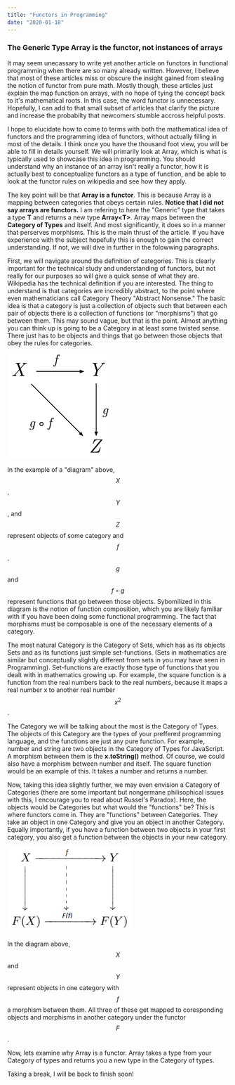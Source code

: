 ```yaml
---
title: "Functors in Programming"
date: "2020-01-18"
---
```


### The Generic Type Array is the functor, not instances of arrays

It may seem unecassary to write yet another article on functors in functional programming when there are so many already written.
However, I believe that most of these articles miss or obscure the insight gained from stealing the notion of functor from pure math.
Mostly though, these articles just explain the map function on arrays, with no hope of tying the concept back to it's mathematical roots.
In this case, the word functor is unnecessary.
Hopefully, I can add to that small subset of articles that clarify the picture and increase the probabilty that newcomers stumble accross helpful posts.

I hope to elucidate how to come to terms with both the mathematical idea of functors and the programming idea of functors, without actually filling in most of the details.
I think once you have the thousand foot view, you will be able to fill in details yourself.
We will primarily look at Array, which is what is typically used to showcase this idea in programming.
You should understand why an instance of an array isn't really a functor, how it is actually best to conceptualize functors as a type of function, and be able to look at the functor rules on wikipedia and see how they apply.

The key point will be that **Array is a functor**.
This is because Array is a mapping between categories that obeys certain rules. **Notice that I did not say arrays are functors.**
I am refering to here the "Generic" type that takes a type **T** and returns a new type **Array\<T>**.
Array maps between the **Category of Types** and itself.
And most significantly, it does so in a manner that perserves morphisms.
This is the main thrust of the article.
If you have experience with the subject hopefully this is enough to gain the correct understanding.
If not, we will dive in further in the folowwing paragraphs.

First, we will navigate around the definition of categories.
This is clearly important for the technical study and understanding of functors, but not really for our purposes so will give a quick sense of what they are.
Wikipedia has the technical definition if you are interested.
The thing to understand is that categories are incredibly abstract, to the point where even mathematicians call Category Theory "Abstract Nonsense."
The basic idea is that a category is just a collection of objects such that between each pair of objects there is a collection of functions (or "morphisms") that go between them.
This may sound vague, but that is the point.
Almost anything you can think up is going to be a Category in at least some twisted sense.
There just has to be objects and things that go between those objects that obey the rules for categories.

![a](../images/Commutative_diagram_for_morphism.png)

In the example of a "diagram" above, $$X$$, $$Y$$, and $$Z$$ represent objects of some category and $$f$$, $$g$$ and $$f \circ g$$ represent functions that go between those objects.
Sybomilized in this diagram is the notion of function composition, which you are likely familiar with if you have been doing some functional programming.
The fact that morphisms must be composable is one of the necessary elements of a category.

The most natural Category is the Category of Sets, which has as its objects Sets and as its functions just simple set-functions.
(Sets in mathematics are similar but conceptually slightly different from sets in you may have seen in Programming).
Set-functions are exactly those type of functions that you dealt with in mathematics growing up.
For example, the square function is a function from the real numbers back to the real numbers, because it maps a real number x to another real number $$x^{2}$$.

The Category we will be talking about the most is the Category of Types. The objects of this Category are the types of your preffered programming language, and the functions are just any pure function. For example, number and string are two objects in the Category of Types for JavaScript. A morphism between them is the **x.toString()** method. Of course, we could also have a morphism between number and itself. The square function would be an example of this. It takes a number and returns a number.

Now, taking this idea slightly further, we may even envision a Category of Categories (there are some important but nongermane philisophical issues with this, I encourage you to read about Russel's Paradox).
Here, the objects would be Categories but what would the "functions" be?
This is where functors come in.
They are "functions" between Categories.
They take an object in one Category and give you an object in another Category.
Equally importantly, if you have a function between two objects in your first category, you also get a function between the objects in your new category.

![a](../images/diagram.png)

In the diagram above, $$X$$ and $$Y$$ represent objects in one category with $$f$$ a morphism between them. All three of these get mapped to coresponding objects and morphisms in another category under the functor $$F$$.

Now, lets examine why Array is a functor. Array takes a type from your Category of types and returns you a new type in the Category of types.

Taking a break, I will be back to finish soon!
